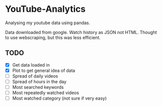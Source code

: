 # YouTube-Analytics

Analysing my youtube data using pandas.

Data downloaded from google. Watch history as JSON not HTML. Thought to use webscraping, but this was less efficient.

## TODO

- [x] Get data loaded in
- [x] Plot to get general idea of data
- [ ] Spread of daily videos
- [ ] Spread of hours in the day
- [ ] Most searched keywords
- [ ] Most repeatedly watched videos
- [ ] Most watched category (not sure if very easy)
